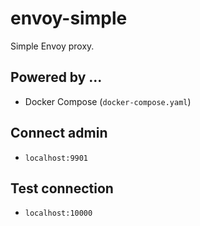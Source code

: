 envoy-simple
============

Simple Envoy proxy.

Powered by ...
--------------
- Docker Compose (`docker-compose.yaml`)

Connect admin
-------------
- `localhost:9901`

Test connection
---------------
- `localhost:10000`